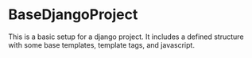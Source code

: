 # BaseDjangoProject
This is a basic setup for a django project. It includes a defined structure with some base templates, template tags, and javascript.
